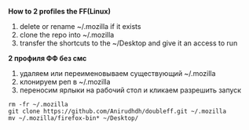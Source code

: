 **How to 2 profiles the FF(Linux)**

1. delete or rename ~/.mozilla if it exists
2. clone the repo into ~/.mozilla
3. transfer the shortcuts to the ~/Desktop and give it an access to run


**2 профиля ФФ без смс**

1. удаляем или переименовываем существующий ~/.mozilla
2. клонируем реп в ~/.mozilla
3. переносим ярлыки на рабочий стол и кликаем разрешить запуск

```
rm -fr ~/.mozilla
git clone https://github.com/Anirudhdh/doubleff.git ~/.mozilla
mv ~/.mozilla/firefox-bin* ~/Desktop/
```
